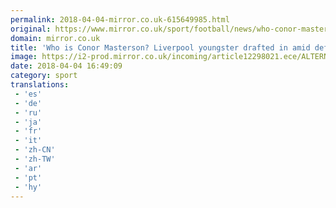 ```yaml
---
permalink: 2018-04-04-mirror.co.uk-615649985.html
original: https://www.mirror.co.uk/sport/football/news/who-conor-masterson-liverpool-draft-12297088
domain: mirror.co.uk
title: 'Who is Conor Masterson? Liverpool youngster drafted in amid defensive crisis'
image: https://i2-prod.mirror.co.uk/incoming/article12298021.ece/ALTERNATES/s1200/Liverpool-v-Manchester-Untied-Premier-League-2.jpg
date: 2018-04-04 16:49:09
category: sport
translations: 
 - 'es'
 - 'de'
 - 'ru'
 - 'ja'
 - 'fr'
 - 'it'
 - 'zh-CN'
 - 'zh-TW'
 - 'ar'
 - 'pt'
 - 'hy'
---
```



